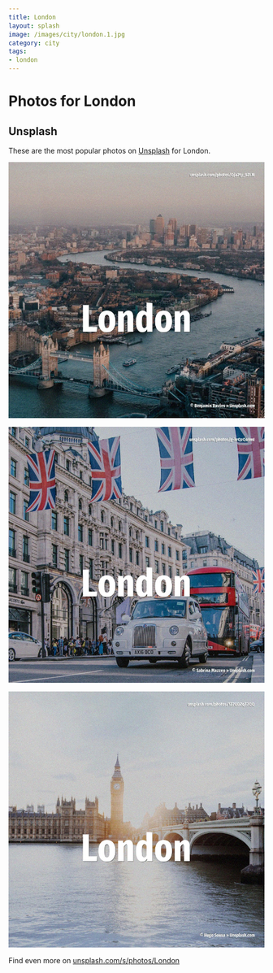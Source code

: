 ```yaml
---
title: London
layout: splash
image: /images/city/london.1.jpg
category: city
tags:
- london
---
```

# Photos for London

## Unsplash

These are the most popular photos on [Unsplash](https://unsplash.com) for London.

![London](/images/city/london.1.jpg)

![London](/images/city/london.2.jpg)

![London](/images/city/london.3.jpg)

Find even more on [unsplash.com/s/photos/London](https://unsplash.com/s/photos/London)